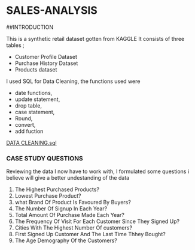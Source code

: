 # SALES-ANALYSIS
##INTRODUCTION
 
 This is a synthetic retail dataset gotten from KAGGLE
 It consists of three tables ;
 - Customer Profile Dataset
 - Purchase History Dataset
 - Products dataset

I used SQL for Data Cleaning,
the functions used were
- date functions, 
- update statement, 
- drop table, 
- case statement, 
- Round, 
- convert,
- add fuction

 [ DATA CLEANING.sql](https://github.com/MmiriMma/SALES-ANALYSIS/commit/7d1e992d9b0791d987fc149e8aa4c6d4c707e683)

 ### CASE STUDY QUESTIONS

 Reviewing the data I now have to work with, I formulated some questions i believe will give a better undestanding of the data
 
 1. The Highest Purchased Products?
 2. Lowest Purchase Product?
 3. what Brand Of Product Is Favoured By Buyers?
 4. The Number Of Signup In Each Year?
 5. Total Amount Of Purchase Made Each Year?
 6. The Frequency Of Visit For Each Customer Since They Signed Up?
 7. Cities With The Highest Number Of customers?
 8. First Signed Up Customer And The Last Time Thhey Bought?
 9. The Age Demography Of the Customers?
